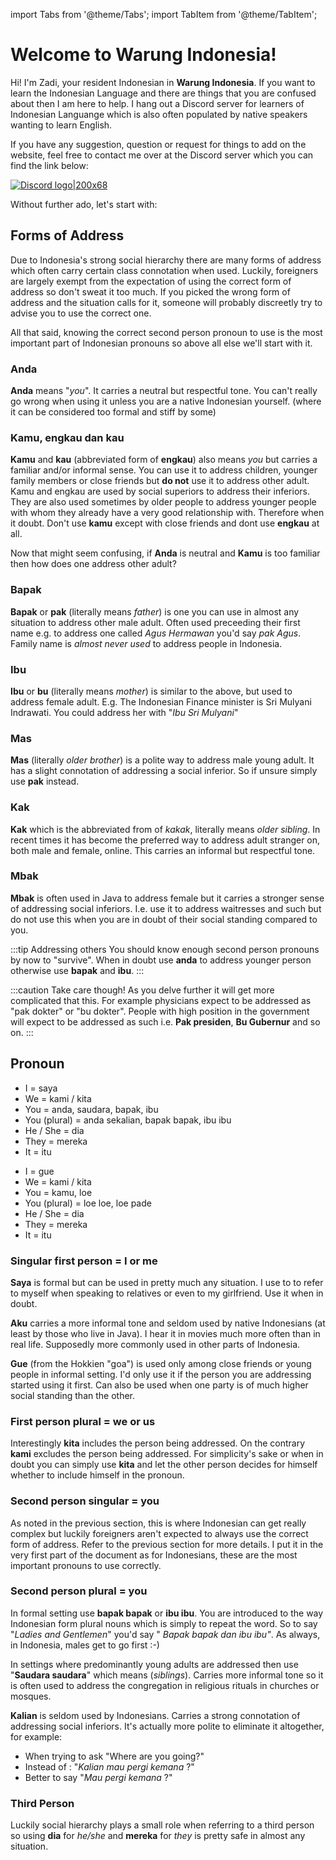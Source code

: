 import Tabs from '@theme/Tabs';
import TabItem from '@theme/TabItem';

# Welcome to Warung Indonesia!

Hi! I'm Zadi, your resident Indonesian in **Warung Indonesia**. If you want to learn the Indonesian Language and there are things that you are confused about then I am here to help. I hang out a Discord server for learners of Indonesian Languange which is also often populated by native speakers wanting to learn English.

If you have any suggestion, question or request for things to add on the website, feel free to contact me over at the Discord server which you can find the link below:

[![Discord logo|200x68](/img/discord.png)](https://discord.gg/eKDh44mmvh)

Without further ado, let's start with:

## Forms of Address

Due to Indonesia's strong social hierarchy there are many forms of address which often carry certain class connotation when used. Luckily, foreigners are largely exempt from the expectation of using the correct form of address so don't sweat it too much. If you picked the wrong form of address and the situation calls for it, someone will probably discreetly try to advise you to use the correct one.

All that said, knowing the correct second person pronoun to use is the most important part of Indonesian pronouns so above all else we'll start with it.

### Anda
**Anda** means "*you*".
It carries a neutral but respectful tone. You can't really go wrong when using it unless you are a native Indonesian yourself. (where it can be considered too formal and stiff by some)

### Kamu, engkau dan kau

**Kamu** and **kau** (abbreviated form of **engkau**) also means *you* but carries a familiar and/or informal sense. You can use it to address children, younger family members or close friends but **do not** use it to address other adult. Kamu and engkau are used by social superiors to address their inferiors. They are also used sometimes by older people to address younger people with whom they already have a very good relationship with. Therefore when it doubt. Don't use **kamu** except with close friends and dont use **engkau** at all.

Now that might seem confusing, if **Anda** is neutral and **Kamu** is too familiar then how does one address other adult?

### Bapak

**Bapak** or **pak** (literally means *father*) is one you can use in almost any situation to address other male adult. Often used preceeding their first name e.g. to address one called *Agus Hermawan* you'd say *pak Agus*. Family name is *almost never used* to address people in Indonesia.

### Ibu

**Ibu** or **bu** (literally means *mother*) is similar to the above, but used to address female adult. E.g. The Indonesian Finance minister is Sri Mulyani Indrawati. You could address her with "*Ibu Sri Mulyani*"

### Mas

**Mas** (literally *older brother*) is a polite way to address male young adult. It has a slight connotation of addressing a social inferior. So if unsure  simply use **pak** instead. 

### Kak
**Kak** which is the abbreviated from of *kakak*, literally means *older sibling*. In recent times it has become the preferred way to address adult stranger on, both male and female, online. This carries an informal but respectful tone.

### Mbak 
**Mbak** is often used in Java to address female but it carries a stronger sense of addressing social inferiors. I.e. use it to address waitresses and such but do not use this when you are in doubt of their social standing compared to you.


:::tip Addressing others
You should know enough second person pronouns by now to "survive". When in doubt use **anda** to address younger person otherwise use **bapak** and **ibu**.
:::


:::caution Take care though!
As you delve further it will get more complicated that this. For example physicians expect to be addressed as "pak dokter" or "bu dokter". 
People with high position in the government will expect to be addressed as such i.e. **Pak presiden**, **Bu Gubernur** and so on.
:::



## Pronoun

<Tabs>
  <TabItem value="formal" label="Formal" default>
    <ul>
        <li>I = saya</li>
        <li>We = kami / kita</li>
        <li>You = anda, saudara, bapak, ibu</li>
        <li>You (plural) = anda sekalian, bapak bapak, ibu ibu</li>
        <li>He / She = dia</li>
        <li>They = mereka</li>
        <li>It = itu</li>
    </ul> 
    </TabItem>

  <TabItem value="informal" label="Informal">
    <ul>
        <li>I = gue</li>
        <li>We = kami / kita</li>
        <li>You = kamu, loe</li>
        <li>You (plural) = loe loe, loe pade</li>
        <li>He / She = dia</li>
        <li>They = mereka</li>
        <li>It = itu</li>
    </ul>
    </TabItem>
</Tabs>


### Singular first person = I or me
**Saya** is formal but can be used in pretty much any situation. I use to to refer to myself when speaking to relatives or even to my girlfriend. Use it when in doubt.

**Aku** carries a more informal tone and seldom used by native Indonesians (at least by those who live in Java). I hear it in movies much more often than in real life. Supposedly more commonly used in other parts of Indonesia.

**Gue** (from the Hokkien "goa") is used only among close friends or young people in informal setting. I'd only use it if the person you are addressing started using it first. Can also be used when one party is of much higher social standing than the other.

### First person plural  = we or us

Interestingly **kita** includes the person being addressed. On the contrary **kami** excludes the person being addressed.
For simplicity's sake or when in doubt you can simply use **kita** and let the other person decides for himself whether to include himself in the pronoun.

### Second person singular  = you

As noted in the previous section,  this is where Indonesian can get really complex but luckily foreigners aren't expected to always use the correct form of address. Refer to the previous section for more details. I put it in the very first part of the document as for Indonesians, these are the most important pronouns to use correctly.

### Second person plural = you

In formal setting use **bapak bapak** or **ibu ibu**. 
You are introduced to the way Indonesian form plural nouns which is simply to repeat the word. So to say "*Ladies and Gentlemen*" you'd say " *Bapak bapak dan ibu ibu"*. As always, in Indonesia, males get to go first :-)

In settings where predominantly young adults are addressed then use "**Saudara saudara**" which means (*siblings*). Carries more informal tone so it is often used to address the congregation in religious rituals in churches or mosques.

**Kalian** is seldom used by Indonesians. Carries a strong connotation of addressing social inferiors. It's actually more polite to eliminate it altogether, for example:

 - When trying to ask "Where are you going?"
 - Instead of : "*Kalian mau pergi kemana* ?"
 - Better to say "*Mau pergi kemana* ?"

### Third Person

Luckily social hierarchy plays a small role when referring to a third person so using **dia** for *he/she* and **mereka** for *they* is pretty safe in almost any situation.
